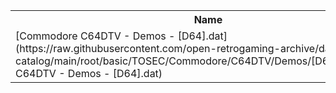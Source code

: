 <table>
<tr><th>Name</th><th>Size</th></tr>
<tr><td>[Commodore C64DTV - Demos - [D64].dat](https://raw.githubusercontent.com/open-retrogaming-archive/dat-catalog/main/root/basic/TOSEC/Commodore/C64DTV/Demos/[D64]/Commodore C64DTV - Demos - [D64].dat)</td><td>12701</td></tr>
</table>
